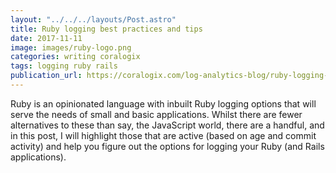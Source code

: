 ```yaml
---
layout: "../../../layouts/Post.astro"
title: Ruby logging best practices and tips
date: 2017-11-11
image: images/ruby-logo.png
categories: writing coralogix
tags: logging ruby rails
publication_url: https://coralogix.com/log-analytics-blog/ruby-logging-best-practices-tips/
---
```


Ruby is an opinionated language with inbuilt Ruby logging options that will serve the needs of small and basic applications. Whilst there are fewer alternatives to these than say, the JavaScript world, there are a handful, and in this post, I will highlight those that are active (based on age and commit activity) and help you figure out the options for logging your Ruby (and Rails applications).
